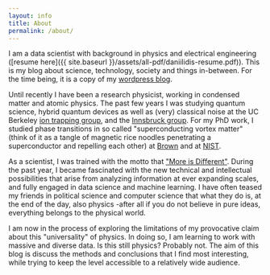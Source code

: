 ```yaml
---
layout: info
title: About
permalink: /about/
---
```


I am a data scientist with background in physics and electrical engineering ([resume here]({{ site.baseurl }}/assets/all-pdf/daniilidis-resume.pdf)). This is my blog about science, technology, society and things in-between. For the time being, it is a copy of my [wordpress blog](http://oligotropos.wordpress.com/). 

Until recently I have been a research physicist, working in condensed matter and atomic physics. The past few years I was studying quantum science, hybrid quantum devices as well as (very) classical noise at the UC Berkeley [ion trapping group](http://research.physics.berkeley.edu/haeffner/), and the [Innsbruck group](http://quantumoptics.at/). For my PhD work, I studied phase transitions in so called "superconducting vortex matter" (think of it as a tangle of magnetic rice noodles penetrating a superconductor and repelling each other) at [Brown](http://www.brown.edu/academics/physics/areas-research/condensed-matter-experiment/condensed-matter-experiment) and at [NIST](http://www.ncnr.nist.gov/). 

As a scientist, I was trained with the motto that ["More is Different"](http://www.pha.jhu.edu/courses/171_405/MoreIsDifferent.pdf). During the past year, I became fascinated with the new technical and intellectual possibilities that arise from analyzing information at ever expanding scales, and fully engaged in data science and machine learning. I have often teased my friends in political science and computer science that what they do is, at the end of the day, also physics -after all if you do not believe in pure ideas, everything belongs to the physical world.

I am now in the process  of exploring the limitations of my provocative claim about this "universality" of physics. In doing so, I am learning to work with massive and diverse data. Is this still physics? Probably not. The aim of this blog is discuss the methods and conclusions that I find most interesting, while trying to keep the level accessible to a relatively wide audience.
